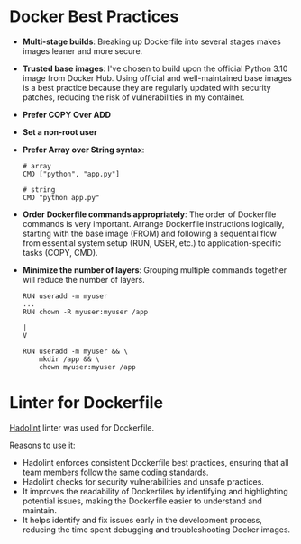 # Docker Best Practices

- **Multi-stage builds**: Breaking up Dockerfile into several stages makes images leaner and more secure.

- **Trusted base images**: I've chosen to build upon the official Python 3.10 image from Docker Hub. Using official and well-maintained base images is a best practice because they are regularly updated with security patches, reducing the risk of vulnerabilities in my container.

- **Prefer COPY Over ADD**

- **Set a non-root user**

- **Prefer Array over String syntax**:

  ```
  # array
  CMD ["python", "app.py"]

  # string
  CMD "python app.py"
  ```

- **Order Dockerfile commands appropriately**: The order of Dockerfile commands is very important. Arrange Dockerfile instructions logically, starting with the base image (FROM) and following a sequential flow from essential system setup (RUN, USER, etc.) to application-specific tasks (COPY, CMD).

- **Minimize the number of layers**: Grouping multiple commands together will reduce the number of layers.

  ```
  RUN useradd -m myuser
  ...
  RUN chown -R myuser:myuser /app

  |
  V

  RUN useradd -m myuser && \
      mkdir /app && \
      chown myuser:myuser /app
  ```

# Linter for Dockerfile

[Hadolint](https://github.com/hadolint/hadolint) linter was used for Dockerfile.

Reasons to use it:

- Hadolint enforces consistent Dockerfile best practices, ensuring that all team members follow the same coding standards.
- Hadolint checks for security vulnerabilities and unsafe practices.
- It improves the readability of Dockerfiles by identifying and highlighting potential issues, making the Dockerfile easier to understand and maintain.
- It helps identify and fix issues early in the development process, reducing the time spent debugging and troubleshooting Docker images.

